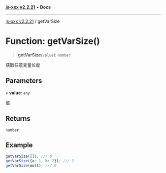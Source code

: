 [**js-xxx v2.2.21**](../README.md) • **Docs**

***

[js-xxx v2.2.21](../README.md) / getVarSize

# Function: getVarSize()

> **getVarSize**(`value`): `number`

获取任意变量长度

## Parameters

• **value**: `any`

值

## Returns

`number`

## Example

```ts
getVarSize([]); /// 0
getVarSize({a: 1, b: 2}); /// 2
getVarSize(null); /// 0
```
